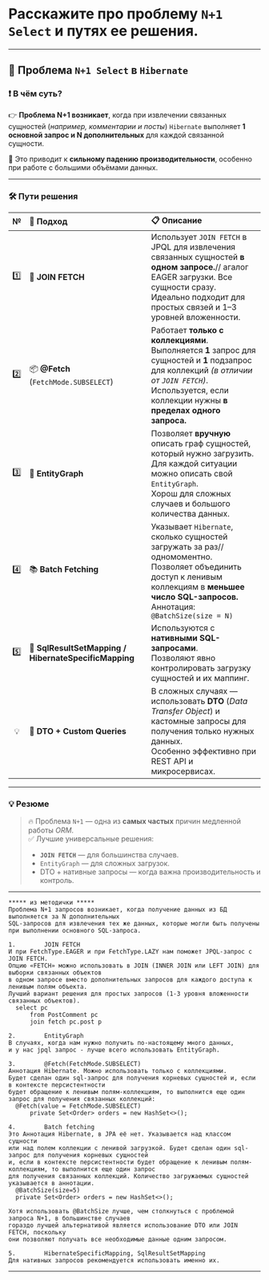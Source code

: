 # Расскажите про проблему `N+1 Select` и путях ее решения.

---
## 🐢 Проблема `N+1 Select` в `Hibernate`

### ❗️ В чём суть?
👉 **Проблема N+1 возникает**, когда при извлечении связанных сущностей (_например, комментарии и посты_) `Hibernate` 
выполняет **1 основной запрос и N дополнительных** для каждой связанной сущности.

🔎 Это приводит к **сильному падению производительности**, особенно при работе с большими объёмами данных.

---
### 🛠 Пути решения

| **№**  | 🔧 **Подход**                                         | 📋 **Описание**                                                                                                                                                                                                      |
|:------:|:------------------------------------------------------|:---------------------------------------------------------------------------------------------------------------------------------------------------------------------------------------------------------------------|
|  1️⃣   | 🔗 **JOIN FETCH**                                     | Использует `JOIN FETCH` в JPQL для извлечения связанных сущностей **в одном запросе.**// агалог EAGER загрузки. Все сущности сразу.  <br>Идеально подходит для простых связей и 1–3 уровней вложенности.             |
|  2️⃣   | 📦 **@Fetch** (`FetchMode.SUBSELECT`)                 | Работает **только с коллекциями**.  <br>Выполняется **1** запрос для сущностей и **1** подзапрос для коллекций _(в отличии от `JOIN FETCH`)_.  <br>Используется, если коллекции нужны **в пределах одного запроса.** |
|  3️⃣   | 🧠 **EntityGraph**                                    | Позволяет **вручную** описать граф сущностей, который нужно загрузить. Для каждой ситуации можно описать свой `EntityGraph`.  <br>Хорош для сложных случаев и большого количества данных.                            |
|  4️⃣   | 📚 **Batch Fetching**                                 | Указывает `Hibernate`, сколько сущностей загружать за раз// одномоментно.  <br>Позволяет объединить доступ к ленивым коллекциям в **меньшее число SQL-запросов.**  <br>Аннотация: `@BatchSize(size = N)`             |
|  5️⃣   | 📝 **SqlResultSetMapping / HibernateSpecificMapping** | Используются с **нативными SQL-запросами**.  <br>Позволяют явно контролировать загрузку сущностей и их маппинг.                                                                                                      |
|   💡   | 🧾 **DTO + Custom Queries**                           | В сложных случаях — использовать **DTO** (_Data Transfer Object_) и кастомные запросы для получения только нужных данных.  <br>Особенно эффективно при REST API и микросервисах.                                     |

---
### 💡 Резюме
> 🔥 Проблема `N+1` — одна из **самых частых** причин медленной работы _ORM_.  
> ✅ Лучшие универсальные решения:
> 
> - **`JOIN FETCH`** — для большинства случаев.
> - `EntityGraph` — для сложных загрузок.
> - DTO + нативные запросы — когда важна производительность и контроль.

---

```
***** из методички *****
Проблема N+1 запросов возникает, когда получение данных из БД выполняется за N дополнительных 
SQL-запросов для извлечения тех же данных, которые могли быть получены при выполнении основного SQL-запроса.

1.        JOIN FETCH
И при FetchType.EAGER и при FetchType.LAZY нам поможет JPQL-запрос с JOIN FETCH. 
Опцию «FETCH» можно использовать в JOIN (INNER JOIN или LEFT JOIN) для выборки связанных объектов 
в одном запросе вместо дополнительных запросов для каждого доступа к ленивым полям объекта.
Лучший вариант решения для простых запросов (1-3 уровня вложенности связанных объектов).
  select pc
      from PostComment pc
      join fetch pc.post p
        
2.        EntityGraph
В случаях, когда нам нужно получить по-настоящему много данных, 
и у нас jpql запрос - лучше всего использовать EntityGraph.

3.        @Fetch(FetchMode.SUBSELECT)
Аннотация Hibernate. Можно использовать только с коллекциями. 
Будет сделан один sql-запрос для получения корневых сущностей и, если в контексте персистентности 
будет обращение к ленивым полям-коллекциям, то выполнится еще один запрос для получения связанных коллекций:
  @Fetch(value = FetchMode.SUBSELECT)
      private Set<Order> orders = new HashSet<>();
        
4.        Batch fetching
Это Аннотация Hibernate, в JPA её нет. Указывается над классом сущности 
или над полем коллекции с ленивой загрузкой. Будет сделан один sql-запрос для получения корневых сущностей 
и, если в контексте персистентности будет обращение к ленивым полям-коллекциям, то выполнится еще один запрос 
для получения связанных коллекций. Количество загружаемых сущностей указывается в аннотации.
  @BatchSize(size=5)
  private Set<Order> orders = new HashSet<>();

Хотя использовать @BatchSize лучше, чем столкнуться с проблемой запроса N+1, в большинстве случаев 
гораздо лучшей альтернативой является использование DTO или JOIN FETCH, поскольку 
они позволяют получать все необходимые данные одним запросом.

5.        HibernateSpecificMapping, SqlResultSetMapping
Для нативных запросов рекомендуется использовать именно их.

```

---

